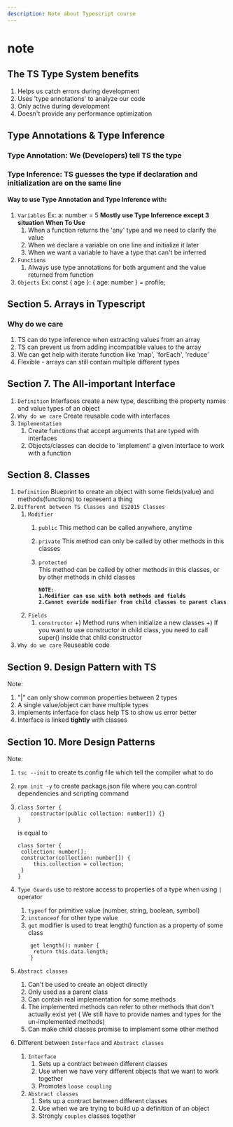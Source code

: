 ```yaml
---
description: Note about Typescript course
---
```


# note

## The TS Type System benefits

1. Helps us catch errors during development
2. Uses 'type annotations' to analyze our code
3. Only active during development
4. Doesn't provide any performance optimization

## Type Annotations & Type Inference

### Type Annotation: We \(Developers\) tell TS the type

### Type Inference: TS guesses the type if declaration and initialization are on the same line

#### Way to use Type Annotation and Type Inference with:

1. `Variables`  Ex:  a: number = 5  **Mostly use Type Inferrence except 3 situation**  **When To Use** 
   1. When a function returns the 'any' type and we need to clarify the value
   2. When we declare a variable on one line and initialize it later
   3. When we want a variable to have a type that can't be inferred
2. `Functions`
   1. Always use type annotations for both argument and the value returned from function
3. `Objects`  Ex:  const { age }: { age: number } = profile;

## Section 5. Arrays in Typescript

### Why do we care

1. TS can do type inference when extracting values from an array
2. TS can prevent us from adding incompatible values to the array
3. We can get help with iterate function like 'map', 'forEach', 'reduce'
4. Flexible - arrays can still contain multiple different types

## Section 7. The All-important Interface

1. `Definition`  Interfaces create a new type, describing the property names and value types of an object
2. `Why do we care`  Create reusable code with interfaces
3. `Implementation`
   1. Create functions that accept arguments that are typed with interfaces
   2. Objects/classes can decide to 'implement' a given interface to work with a function

## Section 8. Classes

1. `Definition`  Blueprint to create an object with some fields\(value\) and methods\(functions\) to represent a thing
2. `Different between TS Classes and ES2015 Classes`
   1. `Modifier`
      1. `public`  This method can be called anywhere, anytime
      2. `private`  This method can only be called by other methods in this classes
      3. `protected`  
          This method can be called by other methods in this classes, or by other methods in child classes

          **`NOTE:`**  
          **`1.Modifier can use with both methods and fields`**  
          **`2.Cannot overide modifier from child classes to parent class`**
   2. `Fields`
      1. `constructor`  +\) Method runs when initialize a new classes  +\) If you want to use constructor in child class, you need to call super\(\) inside that child constructor 
3. `Why do we care`  Reuseable code

## Section 9. Design Pattern with TS

Note:

1. "\|" can only show common properties between 2 types
2. A single value/object can have multiple types
3. implements inferface for class help TS to show us error better
4. Interface is linked **tightly** with classes

## Section 10. More Design Patterns

Note:

1. `tsc --init` to create ts.config file which tell the compiler what to do
2. `npm init -y` to create package.json file where you can control dependencies and scripting command
3. ```text
   class Sorter {
       constructor(public collection: number[]) {}
   }
   ```

   is equal to

   ```text
   class Sorter {
   	collection: number[];
   	constructor(collection: number[]) {
   		this.collection = collection;
   	}
   }
   ```

4. `Type Guards` use to restore access to properties of a type when using `|` operator

   1. `typeof` for primitive value \(number, string, boolean, symbol\)
   2. `instanceof` for other type value
   3. `get` modifier is used to treat length\(\) function as a property of some class

   ```text
       get length(): number {
      	return this.data.length;
       }
   ```

5. `Abstract classes`
   1. Can't be used to create an object directly
   2. Only used as a parent class
   3. Can contain real implementation for some methods
   4. The implemented methods can refer to other methods that don't actually exist yet \( We still have to provide names and types for the un-implemented methods\)
   5. Can make child classes promise to implement some other method
6. Different between `Interface` and `Abstract classes`
   1. `Interface`
      1. Sets up a contract between different classes
      2. Use when we have very different objects that we want to work together
      3. Promotes `loose coupling`
   2. `Abstract classes`
      1. Sets up a contract between different classes
      2. Use when we are trying to build up a definition of an object
      3. Strongly `couples` classes together

